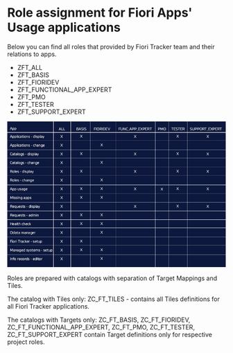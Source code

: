 # Role assignment for Fiori Apps' Usage applications

Below you can find all roles that provided by Fiori Tracker team and their relations to apps.

- ZFT_ALL
- ZFT_BASIS
- ZFT_FIORIDEV
- ZFT_FUNCTIONAL_APP_EXPERT
- ZFT_PMO
- ZFT_TESTER
- ZFT_SUPPORT_EXPERT

![](res/table_from_role_assignments.png)

Roles are prepared with catalogs with separation of Target Mappings and Tiles.

The catalog with Tiles only: ZC_FT_TILES - contains all Tiles definitions for all Fiori Tracker applications.

The catalogs with Targets only: ZC_FT_BASIS, ZC_FT_FIORIDEV, ZC_FT_FUNCTIONAL_APP_EXPERT, ZC_FT_PMO, ZC_FT_TESTER, ZC_FT_SUPPORT_EXPERT contain Target definitions only for respective project roles.